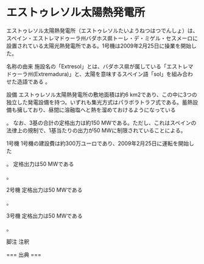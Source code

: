# エストゥレソル太陽熱発電所

エストゥレソル太陽熱発電所（エストゥレソルたいようねつはつでんしょ）は、スペイン・エストレマドゥーラ州バダホス県トーレ・デ・ミゲル・セスメーロに設置されている太陽光熱発電所である。1号機は2009年2月25日に操業を開始した。

名称の由来
施設名の「Extresol」とは、バダホス県が属している「エストレマドゥーラ州(Extremadura)」と、太陽を意味するスペイン語「sol」を組み合わせた造語である
。

設備
エストゥレソル太陽熱発電所の敷地面積は約6 km2であり、この中に3つの独立した発電設備を持つ。いずれも集光方式はパラボラトラフ式である。蓄熱設備も擁しており、昼間に溶融塩へと熱を溜めておけるようになっている

。
なお、3基の合計の定格出力は約150 MWである。ただし、これはスペインの法律上の規制で、1基当たりの出力が50 MWに制限されていることによる。

1号機
1号機の建設費は約300万ユーロであり、2009年2月25日に運転を開始した

。
定格出力は50 MWである
 
。

2号機
定格出力は50 MWである

。

3号機
定格出力は50 MWである

。

脚注
注釈


=== 出典 ===